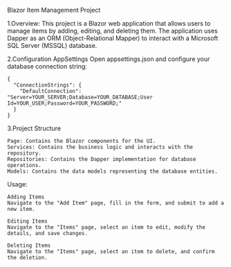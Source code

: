   Blazor Item Management Project

1.Overview:
    This project is a Blazor web application that allows users to manage items by adding, editing, and deleting them. The application uses Dapper as an ORM (Object-Relational Mapper) to interact with a Microsoft SQL Server (MSSQL) database.

2.Configuration
    AppSettings
    Open appsettings.json and configure your database connection string:
    
    {
      "ConnectionStrings": {
        "DefaultConnection": "Server=YOUR_SERVER;Database=YOUR_DATABASE;User Id=YOUR_USER;Password=YOUR_PASSWORD;"
      }
    }

3.Project Structure

    Page: Contains the Blazor components for the UI.
    Services: Contains the business logic and interacts with the repository.
    Repositories: Contains the Dapper implementation for database operations.
    Models: Contains the data models representing the database entities.

Usage:

    Adding Items
    Navigate to the "Add Item" page, fill in the form, and submit to add a new item.
    
    Editing Items
    Navigate to the "Items" page, select an item to edit, modify the details, and save changes.
    
    Deleting Items
    Navigate to the "Items" page, select an item to delete, and confirm the deletion.
